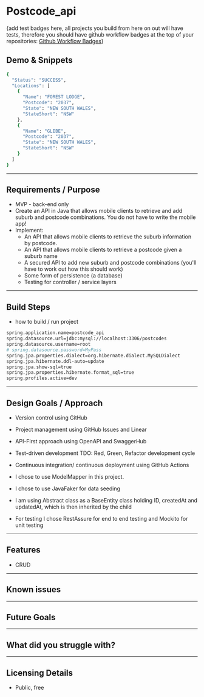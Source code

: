 # Postcode_api

{add test badges here, all projects you build from here on out will have tests, therefore you should have github workflow badges at the top of your repositories: [Github Workflow Badges](https://docs.github.com/en/actions/monitoring-and-troubleshooting-workflows/adding-a-workflow-status-badge)}

## Demo & Snippets

```bash
{
  "Status": "SUCCESS",
  "Locations": [
    {
      "Name": "FOREST LODGE",
      "Postcode": "2037",
      "State": "NEW SOUTH WALES",
      "StateShort": "NSW"
    },
    {
      "Name": "GLEBE",
      "Postcode": "2037",
      "State": "NEW SOUTH WALES",
      "StateShort": "NSW"
    }
  ]
}
```

---

## Requirements / Purpose

- MVP - back-end only
- Create an API in Java that allows mobile clients to retrieve and add suburb and postcode combinations. You do not have to write the mobile app!
- Implement:
  - An API that allows mobile clients to retrieve the suburb information by postcode.
  - An API that allows mobile clients to retrieve a postcode given a suburb name
  - A secured API to add new suburb and postcode combinations (you'll have to work out how this should work)
  - Some form of persistence (a database)
  - Testing for controller / service layers

---

## Build Steps

- how to build / run project

```bash
spring.application.name=postcode_api
spring.datasource.url=jdbc:mysql://localhost:3306/postcodes
spring.datasource.username=root
# spring.datasource.password=MyPass
spring.jpa.properties.dialect=org.hibernate.dialect.MySQLDialect
spring.jpa.hibernate.ddl-auto=update
spring.jpa.show-sql=true
spring.jpa.properties.hibernate.format_sql=true
spring.profiles.active=dev
```

---

## Design Goals / Approach

- Version control using GitHub
- Project management using GitHub Issues and Linear
- API-First approach using OpenAPI and SwaggerHub
- Test-driven development TDO: Red, Green, Refactor development cycle
- Continuous integration/ continuous deployment using GitHub Actions

- I chose to use ModelMapper in this project.
- I chose to use JavaFaker for data seeding
- I am using Abstract class as a BaseEntity class holding ID, createdAt and updatedAt, which is then inherited by the child
- For testing I chose RestAssure for end to end testing and Mockito for unit testing

---

## Features

- CRUD

---

## Known issues

---

## Future Goals

---

## What did you struggle with?

---

## Licensing Details

- Public, free
